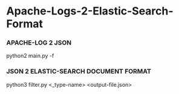 
# Apache-Logs-2-Elastic-Search-Format
    
    
### APACHE-LOG 2 JSON

 python2 main.py -f <log-file>
    

### JSON 2 ELASTIC-SEARCH DOCUMENT FORMAT

  python3 filter.py <json-converted-log-file>   <_type-name>  <output-file.json>
    
    
